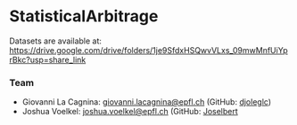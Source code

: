 # StatisticalArbitrage
Datasets are available at: https://drive.google.com/drive/folders/1je9SfdxHSQwvVLxs_09mwMnfUiYprBkc?usp=share_link

### Team
- Giovanni La Cagnina: giovanni.lacagnina@epfl.ch (GitHub: [djoleglc](https://github.com/djoleglc))
- Joshua Voelkel: joshua.voelkel@epfl.ch (GitHub: [Joselbert](https://github.com/Joselbert)
